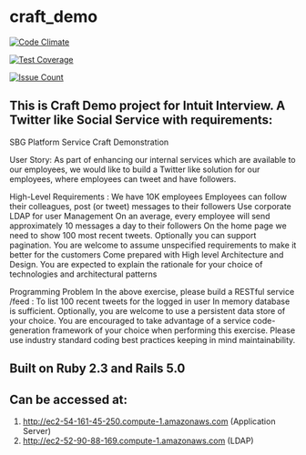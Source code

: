 # craft_demo

[![Code Climate](https://codeclimate.com/github/anuragkanungo/craft_demo/badges/gpa.svg)](https://codeclimate.com/github/anuragkanungo/craft_demo)

[![Test Coverage](https://codeclimate.com/github/anuragkanungo/craft_demo/badges/coverage.svg)](https://codeclimate.com/github/anuragkanungo/craft_demo/coverage)

[![Issue Count](https://codeclimate.com/github/anuragkanungo/craft_demo/badges/issue_count.svg)](https://codeclimate.com/github/anuragkanungo/craft_demo)


## This is Craft Demo project for Intuit Interview. A Twitter like Social Service with requirements:

SBG Platform Service Craft Demonstration

User Story: 
As part of enhancing our internal services which are available to our employees, we would like to build a Twitter like solution for our employees, where employees can tweet and have followers. 

High-Level Requirements :
We have 10K employees
Employees can follow their colleagues, post (or tweet) messages to their followers
Use corporate LDAP for user Management
On an average, every employee will send approximately 10 messages a day to their followers
On the home page we need to show 100 most recent tweets. Optionally you can support pagination.
You are welcome to assume unspecified requirements to make it better for the customers
Come prepared with High level Architecture and Design. 
You are expected to explain the rationale for your choice of technologies and architectural patterns

Programming Problem
In the above exercise, please build a RESTful service 
/feed : To list 100 recent tweets for the logged in user
In memory database is sufficient. Optionally, you are welcome to use a persistent data store of your choice.
You are encouraged to take advantage of a service code-generation framework of your choice when performing this exercise. Please use industry standard coding best practices keeping in mind maintainability.



## Built on Ruby 2.3 and Rails 5.0

## Can be accessed at:

1. http://ec2-54-161-45-250.compute-1.amazonaws.com  (Application Server)
2. http://ec2-52-90-88-169.compute-1.amazonaws.com   (LDAP)





